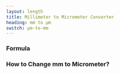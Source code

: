```yaml
---
layout: length
title: Millimeter to Micrometer Converter
heading: mm to μm
switch: μm-to-mm
---
```


<script>
  selectInput[2].selected = true
  selectOutput[1].selected = true
</script>

### Formula
<p id="formula"></p>

### How to Change mm to Micrometer?

